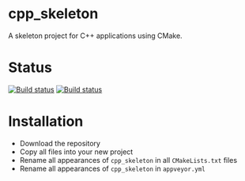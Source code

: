 # cpp_skeleton
A skeleton project for C++ applications using CMake.

# Status
[![Build status](https://ci.appveyor.com/api/projects/status/1rddvpfhibw8ahg7?svg=true)](https://ci.appveyor.com/project/DennisWG/cpp-skeleton)
[![Build status](https://travis-ci.org/DennisWG/cpp_skeleton.svg?branch=master)](https://travis-ci.org/DennisWG/cpp_skeleton)

# Installation
* Download the repository
* Copy all files into your new project
* Rename all appearances of `cpp_skeleton` in all `CMakeLists.txt` files
* Rename all appearances of `cpp_skeleton` in `appveyor.yml`
